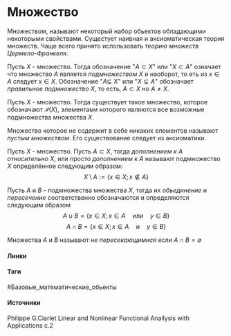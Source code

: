 # Множество
Множеством, называют некоторый набор обьектов обладающими некоторыми свойствами. 
Сущестует наивная и аксиоматическая теория множеств. Чаще всего принято использовать *теорию множеств Цермело-Франкеля*.

Пусть $X$ - множество. Тогда обозначение "$A\subset X$" или "$X\subset A$" означает что множество $A$ является *подмножеством* $X$ и наоборот, то еть из $x\in A$ следует $x\in X$. 
Обозначение "$A\subsetneq$ X" или "$X\subsetneq A$" обозначает *правильное подмножество* $X$, то есть, $A\subset X$ но $A\ne X$.

Пусть $X$ - множество. Тогда существует такое множество, которое обозначают $\mathcal{P}(X)$, элементами которого являются все возможные подмножества множества $X$.

Множество которое не содержит в себе никаких елементов называют *пустым множеством*. Его существование следует из аксиоматики.

Пусть $X$ - множество. Пусть $A\subset X$, тогда *дополнением к $A$ относительно $X$*, или просто *дополнением* к $A$ называют подмножество $X$ определённое следующим образом:
$$X\setminus A:=\{x\in X;x\notin A\}$$

Пусть $A$ и $B$ - подмножества множества $X$, тогда их *обьединение* и *пересечение* соответственно обозначаются и определяются следующим образом
$$A\cup B=\{x\in X;x\in A\quad\text{или}\quad y\in B\}$$
$$A\cap B=\{x\in X;x\in A\quad\text{и}\quad y\in B\}$$

Множества $A$ и $B$ называют *не пересекающимися* если $A\cap B=\emptyset$ 
#### Линки
 
#### Тэги
 #Базовые_математические_обьекты 
#### Источники
 Philippe G.Ciarlet Linear and Nonlinear Functional Anallysis with Applications с.2